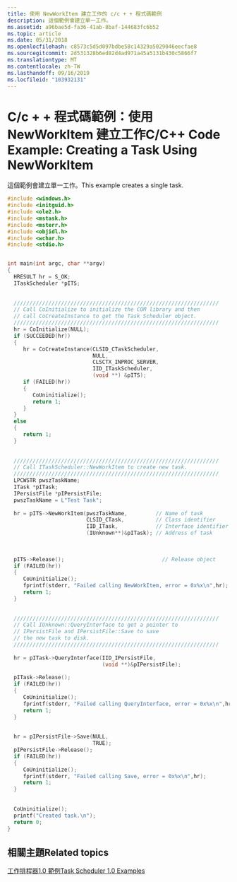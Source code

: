 ```yaml
---
title: 使用 NewWorkItem 建立工作的 c/c + + 程式碼範例
description: 這個範例會建立單一工作。
ms.assetid: a96bae5d-fa36-41ab-8baf-144683fc6b52
ms.topic: article
ms.date: 05/31/2018
ms.openlocfilehash: c8573c5d5d097bdbe58c14329a5029046eecfae8
ms.sourcegitcommit: 2d531328b6ed82d4ad971a45a5131b430c5866f7
ms.translationtype: MT
ms.contentlocale: zh-TW
ms.lasthandoff: 09/16/2019
ms.locfileid: "103932131"
---
```

# <a name="cc-code-example-creating-a-task-using-newworkitem"></a><span data-ttu-id="a3ae6-103">C/c + + 程式碼範例：使用 NewWorkItem 建立工作</span><span class="sxs-lookup"><span data-stu-id="a3ae6-103">C/C++ Code Example: Creating a Task Using NewWorkItem</span></span>

<span data-ttu-id="a3ae6-104">這個範例會建立單一工作。</span><span class="sxs-lookup"><span data-stu-id="a3ae6-104">This example creates a single task.</span></span>


```C++
#include <windows.h>
#include <initguid.h>
#include <ole2.h>
#include <mstask.h>
#include <msterr.h>
#include <objidl.h>
#include <wchar.h>
#include <stdio.h>


int main(int argc, char **argv)
{
  HRESULT hr = S_OK;
  ITaskScheduler *pITS;
  
  
  /////////////////////////////////////////////////////////////////
  // Call CoInitialize to initialize the COM library and then 
  // call CoCreateInstance to get the Task Scheduler object. 
  /////////////////////////////////////////////////////////////////
  hr = CoInitialize(NULL);
  if (SUCCEEDED(hr))
  {
     hr = CoCreateInstance(CLSID_CTaskScheduler,
                           NULL,
                           CLSCTX_INPROC_SERVER,
                           IID_ITaskScheduler,
                           (void **) &pITS);
     if (FAILED(hr))
     {
        CoUninitialize();
        return 1;
     }
  }
  else
  {
     return 1;
  }
  
  
  /////////////////////////////////////////////////////////////////
  // Call ITaskScheduler::NewWorkItem to create new task.
  /////////////////////////////////////////////////////////////////
  LPCWSTR pwszTaskName;
  ITask *pITask;
  IPersistFile *pIPersistFile;
  pwszTaskName = L"Test Task";
  
  hr = pITS->NewWorkItem(pwszTaskName,         // Name of task
                         CLSID_CTask,          // Class identifier 
                         IID_ITask,            // Interface identifier
                         (IUnknown**)&pITask); // Address of task 
                                                                                                                                                                                            //  interface
  
  
  pITS->Release();                               // Release object
  if (FAILED(hr))
  {
     CoUninitialize();
     fprintf(stderr, "Failed calling NewWorkItem, error = 0x%x\n",hr);
     return 1;
  }
  
  
  /////////////////////////////////////////////////////////////////
  // Call IUnknown::QueryInterface to get a pointer to 
  // IPersistFile and IPersistFile::Save to save 
  // the new task to disk.
  /////////////////////////////////////////////////////////////////
  
  hr = pITask->QueryInterface(IID_IPersistFile,
                              (void **)&pIPersistFile);
  
  pITask->Release();
  if (FAILED(hr))
  {
     CoUninitialize();
     fprintf(stderr, "Failed calling QueryInterface, error = 0x%x\n",hr);
     return 1;
  }
  
  
  hr = pIPersistFile->Save(NULL,
                           TRUE);
  pIPersistFile->Release();
  if (FAILED(hr))
  {
     CoUninitialize();
     fprintf(stderr, "Failed calling Save, error = 0x%x\n",hr);
     return 1;
  }
  
  
  CoUninitialize();
  printf("Created task.\n");
  return 0;
}
```



## <a name="related-topics"></a><span data-ttu-id="a3ae6-105">相關主題</span><span class="sxs-lookup"><span data-stu-id="a3ae6-105">Related topics</span></span>

<dl> <dt>

[<span data-ttu-id="a3ae6-106">工作排程器1.0 範例</span><span class="sxs-lookup"><span data-stu-id="a3ae6-106">Task Scheduler 1.0 Examples</span></span>](task-scheduler-1-0-examples.md)
</dt> </dl>

 

 




